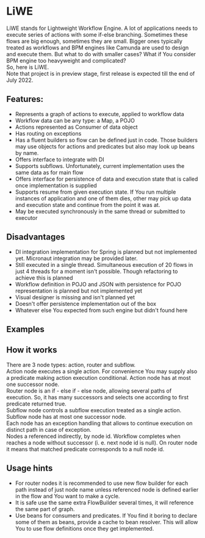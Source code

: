 # LiWE
LiWE stands for Lightweight Workflow Engine. A lot of applications needs to execute series of actions with some
if-else branching. Sometimes these flows are big enough, sometimes they are small. Bigger ones typically treated as
workflows and BPM engines like Camunda are used to design and execute them. But what to do with smaller cases? What if
You consider BPM engine too heavyweight and complicated?  
So, here is LiWE.  
Note that project is in preview stage, first release is expected till the end of July 2022.

## Features:
- Represents a graph of actions to execute, applied to workflow data
- Workflow data can be any type: a Map, a POJO
- Actions represented as Consumer of data object
- Has routing on exceptions
- Has a fluent builders so flow can be defined just in code. Those builders may use objects for actions and predicates 
but also may look up beans by name.
- Offers interface to integrate with DI
- Supports subflows. Unfortunately, current implementation uses the same data as for main flow
- Offers interface for persistence of data and execution state that is called once implementation is supplied
- Supports resume from given execution state. If You run multiple instances of application and one of them dies, other
may pick up data and execution state and continue from the point it was at.
- May be executed synchronously in the same thread or submitted to executor

## Disadvantages
- DI integration implementation for Spring is planned but not implemented yet. Micronaut integration may
  be provided later.
- Still executed in a single thread. Simultaneous execution of 20 flows in just 4 threads for a moment isn't possible. 
Though refactoring to achieve this is planned
- Workflow definition in POJO and JSON with persistence for POJO representation is planned but not implemented yet
- Visual designer is missing and isn't planned yet
- Doesn't offer persistence implementation out of the box
- Whatever else You expected from such engine but didn't found here

## Examples

## How it works
There are 3 node types: action, router and subflow.  
Action node executes a single action. For convenience You may supply also a predicate making action execution
conditional. Action node has at most one successor node.  
Router node is an if - else if - else node, allowing several paths of execution. So, it has many successors and selects
one according to first predicate returned true.  
Subflow node controls a subflow execution treated as a single action. Subflow node has at most one successor node.  
Each node has an exception handling that allows to continue execution on distinct path in case of exception.  
Nodes a referenced indirectly, by node id. Workflow completes when reaches a node without successor (i. e. next node id
is null). On router node it means that matched predicate corresponds to a null node id.  

## Usage hints

* For router nodes it is recommended to use new flow builder for each path instead of just node name unless referenced
node is defined earlier in the flow and You want to make a cycle.
* It is safe use the same extra FlowBuilder several times, it will reference the same part of graph.
* Use beans for consumers and predicates. If You find it boring to declare some of them as beans, provide a cache to
bean resolver. This will allow You to use flow definitions once they get implemented.
